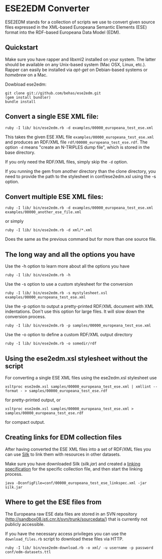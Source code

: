 # ESE2EDM Converter

ESE2EDM stands for a collection of scripts we use to convert given source files expressed in the XML-based Europeana Semantic Elements (ESE) format into the RDF-based Europeana Data Model (EDM).

## Quickstart

Make sure you have rapper and libxml2 installed on your system. The latter should be available on any Unix-based system (Mac OSX, Linux, etc.). Rapper can easily be installed via _apt-get_ on Debian-based systems or _homebrew_ on a Mac.

Dowbload ese2edm:

    git clone git://github.com/behas/ese2edm.git
    (gem install bundler)
    bundle install

Convert a single ESE XML file:
---

    ruby -I lib/ bin/ese2edm.rb -d examples/00000_europeana_test_ese.xml
	
This takes the given ESE XML file `examples/00000_europeana_test_ese.xml` and produces an RDF/XML file `rdf/00000_europeana_test_ese.rdf`. The option `-d` means "create an N-TRIPLES dump file", which is stored in the base directory.

If you only need the RDF/XML files, simply skip the `-d` option.

If you running the gem from another directory than the clone directory, you need to provide the path to the stylesheet in conf/ese2edm.xsl using the -s option.


Convert multiple ESE XML files:
---

    ruby -I lib/ bin/ese2edm.rb -d examples/00000_europeana_test_ese.xml examples/00000_another_ese_file.xml
	
or simply

    ruby -I lib/ bin/ese2edm.rb -d xml/*.xml
	
Does the same as the previous command but for more than one source file.


## The long way and all the options you have

Use the -h option to learn more about all the options you have

    ruby -I lib/ bin/ese2edm.rb -h

Use the -s option to use a custom stylesheet for the conversion

    ruby -I lib/ bin/ese2edm.rb -s mystylesheet.xsl examples/00000_europeana_test_ese.xml

Use the -p option to output a pretty-printed RDF/XML document with XML indentations. Don't use this option for large files. It will slow down the conversion process.

    ruby -I lib/ bin/ese2edm.rb -p samples/00000_europeana_test_ese.xml
	
Use the -o option to define a custom RDF/XML output directory

    ruby -I lib/ bin/ese2edm.rb -o somedir/rdf


## Using the ese2edm.xsl stylesheet without the script

For converting a single ESE XML files using the ese2edm.xsl stylesheet use

    xsltproc ese2edm.xsl samples/00000_europeana_test_ese.xml | xmllint --format - > samples/00000_europeana_test_ese.rdf
  
for pretty-printed output, or

    xsltproc ese2edm.xsl samples/00000_europeana_test_ese.xml > samples/00000_europeana_test_ese.rdf
  
for compact output.


## Creating links for EDM collection files

After having converted the ESE XML files into a set of RDF/XML files you can use [Silk][silk] to link them with resources in other datasets.

Make sure you have downloaded Silk (_silk.jar_) and created a [linking specification][silk-spec] for the specific collection file, and then start the linking process.

    java -DconfigFile=conf/00000_europeana_test_ese_linkspec.xml -jar silk.jar


## Where to get the ESE files from

The Europeana raw ESE data files are stored in an SVN repository (http://sandbox08.isti.cnr.it/svn/trunk/sourcedata/) that is currently not publicly accessible.

If you have the necessary access privileges you can use the `download_files.rb` script to download these files via HTTP.

    ruby -I lib/ bin/ese2edm-download.rb -o xml/ -u username -p password conf/edm-datasets.ttl



[silk]: http://www4.wiwiss.fu-berlin.de/bizer/silk/ "The Silk Link Discovery Framework"
[silk-spec]: http://www4.wiwiss.fu-berlin.de/bizer/silk/spec/ "Silk Language Specification 2.0"